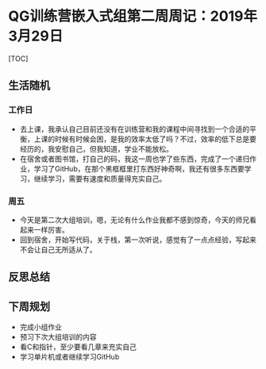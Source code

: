 # QG训练营嵌入式组第二周周记：2019年3月29日

[TOC]



## **生活随机**

### 工作日

+ 去上课，我承认自己目前还没有在训练营和我的课程中间寻找到一个合适的平衡，上课的时候有时候会困，是我的效率太低了吗？不过，效率的低下总是要经历的，我安慰自己，但我知道，学业不能放松。
+ 在宿舍或者图书馆，打自己的码，我这一周也学了些东西，完成了一个递归作业，学习了GitHub，在那个黑框框里打东西好神奇啊，我还有很多东西要学习，继续学习，需要有速度和质量得充实自己。

### 周五

+ 今天是第二次大组培训，嗯，无论有什么作业我都不感到惊奇，今天的师兄看起来一样厉害。
+ 回到宿舍，开始写代码，关于栈，第一次听说，感觉有了一点点经验，写起来不会让自己无所适从了。

## **反思总结**



## **下周规划**

+ 完成小组作业
+ 预习下次大组培训的内容
+ 看C和指针，至少要看几章来充实自己
+ 学习单片机或者继续学习GitHub

